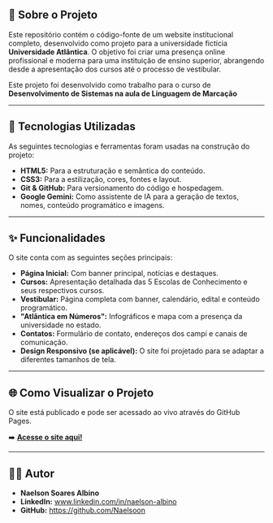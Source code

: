 ## 📖 Sobre o Projeto

Este repositório contém o código-fonte de um website institucional completo, desenvolvido como projeto para a universidade fictícia **Universidade Atlântica**. O objetivo foi criar uma presença online profissional e moderna para uma instituição de ensino superior, abrangendo desde a apresentação dos cursos até o processo de vestibular.

Este projeto foi desenvolvido como trabalho para o curso de **Desenvolvimento de Sistemas na aula de Linguagem de Marcação**

---

## 🚀 Tecnologias Utilizadas

As seguintes tecnologias e ferramentas foram usadas na construção do projeto:

* **HTML5:** Para a estruturação e semântica do conteúdo.
* **CSS3:** Para a estilização, cores, fontes e layout.
* **Git & GitHub:** Para versionamento do código e hospedagem.
* **Google Gemini:** Como assistente de IA para a geração de textos, nomes, conteúdo programático e imagens.

---

## ✨ Funcionalidades

O site conta com as seguintes seções principais:

* **Página Inicial:** Com banner principal, notícias e destaques.
* **Cursos:** Apresentação detalhada das 5 Escolas de Conhecimento e seus respectivos cursos.
* **Vestibular:** Página completa com banner, calendário, edital e conteúdo programático.
* **"Atlântica em Números":** Infográficos e mapa com a presença da universidade no estado.
* **Contatos:** Formulário de contato, endereços dos campi e canais de comunicação.
* **Design Responsivo (se aplicável):** O site foi projetado para se adaptar a diferentes tamanhos de tela.

---

## 🌐 Como Visualizar o Projeto

O site está publicado e pode ser acessado ao vivo através do GitHub Pages.

➡️ **[Acesse o site aqui!](https://SEU-USUARIO.github.io/Site-Universidade-Atlantica/)**


---

## 👨‍💻 Autor

* **Naelson Soares Albino**
* **LinkedIn:** www.linkedin.com/in/naelson-albino
* **GitHub:** https://github.com/Naelsoon
